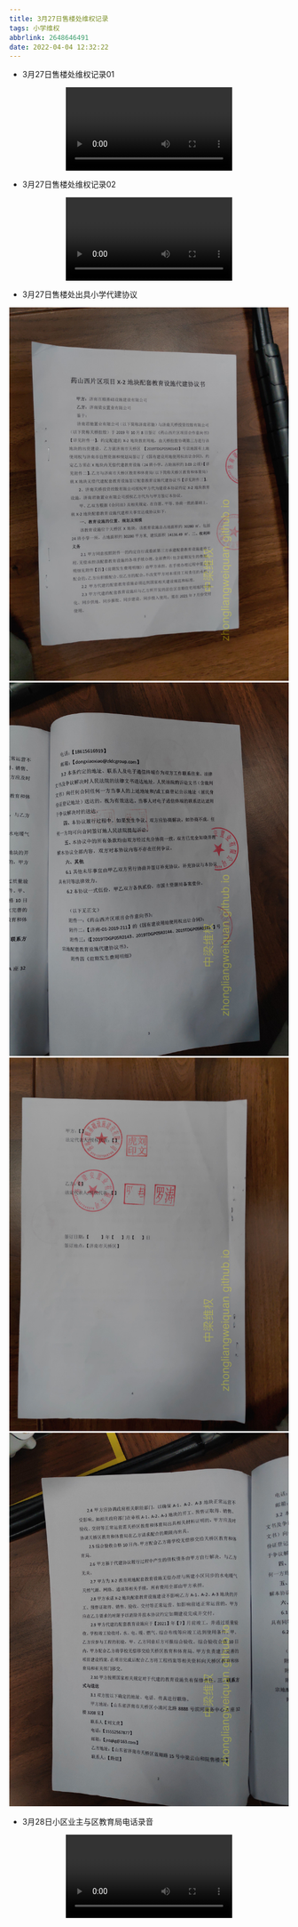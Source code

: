 ```yaml
---
title: 3月27日售楼处维权记录
tags: 小学维权
abbrlink: 2648646491
date: 2022-04-04 12:32:22
---
```


- 3月27日售楼处维权记录01

<video src="/2022042648646491/3月27日售楼处维权记录01.mp4" controls="controls" style="max-width: 100%; display: block; margin-left: auto; margin-right: auto;"  controlsList="nodownload">
your browser does not support the video tag
</video>

- 3月27日售楼处维权记录02

<video src="/2022042648646491/3月27日售楼处维权记录02.mp4" controls="controls" style="max-width: 100%; display: block; margin-left: auto; margin-right: auto;"  controlsList="nodownload">
your browser does not support the video tag
</video>

- 3月27日售楼处出具小学代建协议

![中梁3月27日出示小学代建协议](./3月27日售楼处维权记录/中梁3月27日出示小学代建协议01.jpg)
![中梁3月27日出示小学代建协议](./3月27日售楼处维权记录/中梁3月27日出示小学代建协议02.jpg)
![中梁3月27日出示小学代建协议](./3月27日售楼处维权记录/中梁3月27日出示小学代建协议03.jpg)
![中梁3月27日出示小学代建协议](./3月27日售楼处维权记录/中梁3月27日出示小学代建协议04.jpg)

- 3月28日小区业主与区教育局电话录音

<video src="/2022042648646491/3月28日小区业主与区教育局电话录音.m4a" controls="controls" style="max-width: 100%; display: block; margin-left: auto; margin-right: auto;"  controlsList="nodownload">
your browser does not support the video tag
</video>